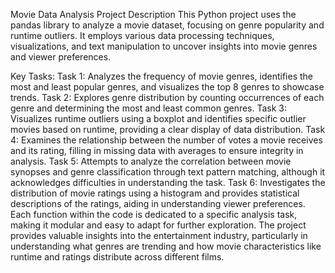 Movie Data Analysis Project Description
This Python project uses the pandas library to analyze a movie dataset, focusing on genre popularity and runtime outliers. It employs various data processing techniques, visualizations, and text manipulation to uncover insights into movie genres and viewer preferences.

Key Tasks:
Task 1: Analyzes the frequency of movie genres, identifies the most and least popular genres, and visualizes the top 8 genres to showcase trends.
Task 2: Explores genre distribution by counting occurrences of each genre and determining the most and least common genres.
Task 3: Visualizes runtime outliers using a boxplot and identifies specific outlier movies based on runtime, providing a clear display of data distribution.
Task 4: Examines the relationship between the number of votes a movie receives and its rating, filling in missing data with averages to ensure integrity in analysis.
Task 5: Attempts to analyze the correlation between movie synopses and genre classification through text pattern matching, although it acknowledges difficulties in understanding the task.
Task 6: Investigates the distribution of movie ratings using a histogram and provides statistical descriptions of the ratings, aiding in understanding viewer preferences.
Each function within the code is dedicated to a specific analysis task, making it modular and easy to adapt for further exploration. 
The project provides valuable insights into the entertainment industry, particularly in understanding what genres are trending and how movie characteristics like runtime and ratings distribute across different films.
